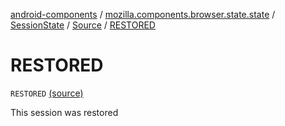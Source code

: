 [android-components](../../../index.md) / [mozilla.components.browser.state.state](../../index.md) / [SessionState](../index.md) / [Source](index.md) / [RESTORED](./-r-e-s-t-o-r-e-d.md)

# RESTORED

`RESTORED` [(source)](https://github.com/mozilla-mobile/android-components/blob/master/components/browser/state/src/main/java/mozilla/components/browser/state/state/SessionState.kt#L100)

This session was restored


